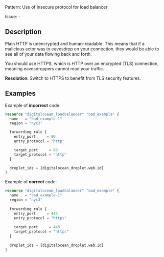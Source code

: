 Pattern: Use of insecure protocol for load balancer

Issue: -

## Description

Plain HTTP is unencrypted and human-readable. This means that if a malicious actor was to eavesdrop on your connection, they would be able to see all of your data flowing back and forth.

You should use HTTPS, which is HTTP over an encrypted (TLS) connection, meaning eavesdroppers cannot read your traffic.

**Resolution**: Switch to HTTPS to benefit from TLS security features.

## Examples

Example of **incorrect** code:

```terraform
resource "digitalocean_loadbalancer" "bad_example" {
  name   = "bad_example-1"
  region = "nyc3"

  forwarding_rule {
    entry_port     = 80
    entry_protocol = "http"

    target_port     = 80
    target_protocol = "http"
  }

  droplet_ids = [digitalocean_droplet.web.id]
}
```

Example of **correct** code:

```terraform
resource "digitalocean_loadbalancer" "bad_example" {
  name   = "bad_example-1"
  region = "nyc3"
  
  forwarding_rule {
	entry_port     = 443
	entry_protocol = "https"
  
	target_port     = 443
	target_protocol = "https"
  }
  
  droplet_ids = [digitalocean_droplet.web.id]
}
```
